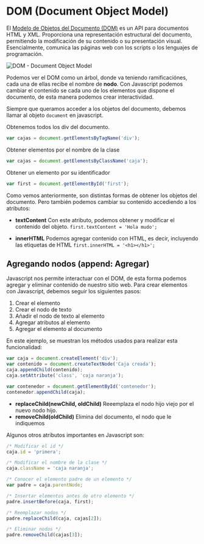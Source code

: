# DOM (Document Object Model)

El [Modelo de Objetos del Documento (DOM)](https://developer.mozilla.org/es/docs/DOM) es un API para documentos HTML y XML. Proporciona una representación estructural del documento, permitiendo la modificación de su contenido o su presentación visual. Esencialmente, comunica las páginas web con los scripts o los lenguajes de programación.

![DOM - Document Object Model](https://www.tutorialspoint.com/javascript/images/html-dom.jpg)

Podemos ver el DOM como un árbol, donde va teniendo ramificaciónes, cada una de ellas recibe el nombre de **nodo**. Con Javascript podemos cambiar el contenido se cada uno de los elementos que dispone el documento, de esta manera podemos crear interactividad.

Siempre que queramos acceder a los objetos del documento, debemos llamar al objeto `document` en javascript. 

Obtenemos todos los div del documento.
```js 
var cajas = document.getElementsByTagName('div');
```

Obtener elementos por el nombre de la clase 
```js 
var cajas = document.getElementsByClassName('caja');
```

Obtener un elemento por su identificador 
```js 
var first = document.getElementById('first');
```

Como vemos anteriormente, son distintas formas de obtener los objetos del documento. Pero también podemos cambiar su contenido accediendo a los atributos:

- **textContent** Con este atributo, podemos obtener y modificar el contenido del objeto. 
	`first.textContent = 'Hola mudo';`

- **innerHTML** Podemos agregar contenido con HTML, es decir, incluyendo las etiquetas de HTML 
	`first.innerHTML = '<h1></h1>';`


## Agregando nodos (append: Agregar)
Javascript nos permite interactuar con el DOM, de esta forma podemos agregar y eliminar contenido de nuestro sitio web. 
Para crear elementos con Javascript, debemos seguir los siguientes pasos:
1. Crear el elemento
2. Crear el nodo de texto
3. Añadir el nodo de texto al elemento
4. Agregar atributos al elemento
5. Agregar el elemento al documento 

En este ejemplo, se muestran los métodos usados para realizar esta funcionalidad:
```js 
var caja = document.createElement('div');
var contenido = document.createTextNode('Caja creada');
caja.appendChild(contenido);
caja.setAttribute('class', 'caja naranja');

var contenedor = document.getElementById('contenedor');
contenedor.appendChild(caja);
```

- **replaceChild(newChild, oldChild)** Reeemplaza el nodo hijo viejo por el nuevo nodo hijo.
- **removeChild(oldChild)** Elimina del documento, el nodo que le indiquemos 

Algunos otros atributos importantes en Javascript son:
```js 
/* Modificar el id */
caja.id = 'primera';

/* Modificar el nombre de la clase */
caja.className = 'caja naranja';

/* Conocer el elemento padre de un elemento */
var padre = caja.parentNode;

/* Insertar elementos antes de otro elemento */
padre.insertBefore(caja, first);

/* Reemplazar nodos */
padre.replaceChild(caja, cajas[2]);

/* Eliminar nodos */
padre.removeChild(cajas[3]);
```
